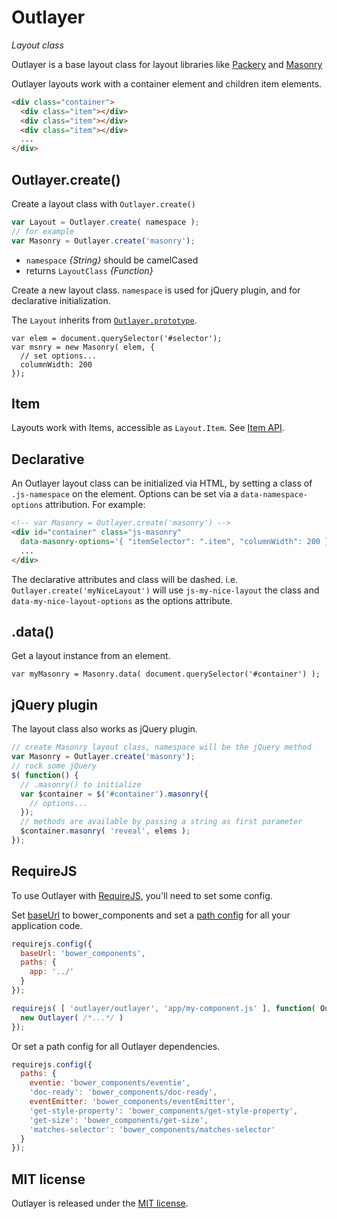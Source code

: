 # Outlayer

_Layout class_

Outlayer is a base layout class for layout libraries like [Packery](http://packery.metafizzy.co) and [Masonry](http://masonry.desandro.com)

Outlayer layouts work with a container element and children item elements.

``` html
<div class="container">
  <div class="item"></div>
  <div class="item"></div>
  <div class="item"></div>
  ...
</div>
```

## Outlayer.create()

Create a layout class with `Outlayer.create()`

``` js
var Layout = Outlayer.create( namespace );
// for example
var Masonry = Outlayer.create('masonry');
```

+ `namespace` _{String}_ should be camelCased
+ returns `LayoutClass` _{Function}_

Create a new layout class. `namespace` is used for jQuery plugin, and for declarative initialization.

The `Layout` inherits from [`Outlayer.prototype`](docs/outlayer.md).

```
var elem = document.querySelector('#selector');
var msnry = new Masonry( elem, {
  // set options...
  columnWidth: 200
});
```

## Item

Layouts work with Items, accessible as `Layout.Item`. See [Item API](docs/item.md).

## Declarative

An Outlayer layout class can be initialized via HTML, by setting a class of `.js-namespace` on the element. Options can be set via a `data-namespace-options` attribution. For example:

``` html
<!-- var Masonry = Outlayer.create('masonry') -->
<div id="container" class="js-masonry"
  data-masonry-options='{ "itemSelector": ".item", "columnWidth": 200 }'>
  ...
</div>
```

The declarative attributes and class will be dashed. i.e. `Outlayer.create('myNiceLayout')` will use `js-my-nice-layout` the class and `data-my-nice-layout-options` as the options attribute.

## .data()

Get a layout instance from an element.

```
var myMasonry = Masonry.data( document.querySelector('#container') );
```

## jQuery plugin

The layout class also works as jQuery plugin.

``` js
// create Masonry layout class, namespace will be the jQuery method
var Masonry = Outlayer.create('masonry');
// rock some jQuery
$( function() {
  // .masonry() to initialize
  var $container = $('#container').masonry({
    // options...
  });
  // methods are available by passing a string as first parameter
  $container.masonry( 'reveal', elems );
});
```

## RequireJS

To use Outlayer with [RequireJS](http://requirejs.org/), you'll need to set some config.

Set [baseUrl](http://requirejs.org/docs/api.html#config-baseUrl) to bower_components and set a [path config](http://requirejs.org/docs/api.html#config-paths) for all your application code.

``` js
requirejs.config({
  baseUrl: 'bower_components',
  paths: {
    app: '../'
  }
});

requirejs( [ 'outlayer/outlayer', 'app/my-component.js' ], function( Outlayer, myComp ) {
  new Outlayer( /*...*/ )
});
```

Or set a path config for all Outlayer dependencies.

``` js
requirejs.config({
  paths: {
    eventie: 'bower_components/eventie',
    'doc-ready': 'bower_components/doc-ready',
    eventEmitter: 'bower_components/eventEmitter',
    'get-style-property': 'bower_components/get-style-property',
    'get-size': 'bower_components/get-size',
    'matches-selector': 'bower_components/matches-selector'
  }
});
```

## MIT license

Outlayer is released under the [MIT license](http://desandro.mit-license.org).
